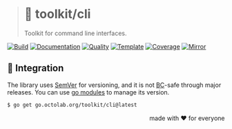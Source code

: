 > # 💾 toolkit/cli
>
> Toolkit for command line interfaces.

[![Build][build.icon]][build.page]
[![Documentation][docs.icon]][docs.page]
[![Quality][quality.icon]][quality.page]
[![Template][template.icon]][template.page]
[![Coverage][coverage.icon]][coverage.page]
[![Mirror][mirror.icon]][mirror.page]

## 🧩 Integration

The library uses [SemVer](https://semver.org) for versioning, and it is not
[BC](https://en.wikipedia.org/wiki/Backward_compatibility)-safe through major releases.
You can use [go modules](https://github.com/golang/go/wiki/Modules) to manage its version.

```bash
$ go get go.octolab.org/toolkit/cli@latest
```

<p align="right">made with ❤️ for everyone</p>

[build.page]:       https://travis-ci.com/octolab/cli
[build.icon]:       https://travis-ci.com/octolab/cli.svg?branch=master
[coverage.page]:    https://codeclimate.com/github/octolab/cli/test_coverage
[coverage.icon]:    https://api.codeclimate.com/v1/badges/a24132a83a64657ce3fd/test_coverage
[design.page]:      https://www.notion.so/33715348cc114ea79dd350a25d16e0b0?r=0b753cbf767346f5a6fd51194829a2f3
[docs.page]:        https://pkg.go.dev/go.octolab.org/toolkit/cli
[docs.icon]:        https://img.shields.io/badge/docs-pkg.go.dev-blue
[promo.page]:       https://github.com/octolab/cli
[quality.page]:     https://goreportcard.com/report/go.octolab.org/toolkit/cli
[quality.icon]:     https://goreportcard.com/badge/go.octolab.org/toolkit/cli
[template.page]:    https://github.com/octomation/go-module
[template.icon]:    https://img.shields.io/badge/template-go--module-blue
[mirror.page]:      https://bitbucket.org/kamilsk/cli
[mirror.icon]:      https://img.shields.io/badge/mirror-bitbucket-blue
